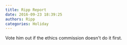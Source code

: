 ```yaml
---
title: Ripp Report
date: 2016-09-23 18:39:25
authors: Ripp
categories: Holiday
---
```


 Vote him out if the ethics commission doesn't do it first.